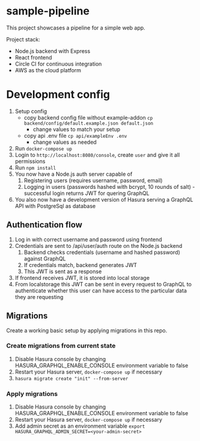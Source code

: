 # sample-pipeline

This project showcases a pipeline for a simple web app.

Project stack:
- Node.js backend with Express
- React frontend
- Circle CI for continuous integration
- AWS as the cloud platform

# Development config

1. Setup config
   - copy backend config file without example-addon `cp backend/config/default.example.json default.json`
     - change values to match your setup
   - copy api .env file `cp api/exampleEnv .env`
     - change values as needed
2. Run `docker-compose up`
3. Login to `http://localhost:8080/console`, create `user` and give it all permissions
4. Run `npm install`
5. You now have a Node.js auth server capable of
   1. Registering users (requires username, password, email)
   2. Logging in users (passwords hashed with bcrypt, 10 rounds of salt) - successful login returns JWT for quering GraphQL
6. You also now have a development version of Hasura serving a GraphQL API with PostgreSql as database


## Authentication flow

1. Log in with correct username and password using frontend
2. Credentials are sent to /api/user/auth route on the Node.js backend
   1. Backend checks credentials (username and hashed password) against GraphQL
   2. If credentials match, backend generates JWT
   3. This JWT is sent as a response
3. If frontend receives JWT, it is stored into local storage 
4. From localstorage this JWT can be sent in every request to GraphQL to authenticate whether this user can have access to the particular data they are requesting

## Migrations

Create a working basic setup by applying migrations in this repo.

### Create migrations from current state
1. Disable Hasura console by changing HASURA_GRAPHQL_ENABLE_CONSOLE environment variable to false
2. Restart your Hasura server, `docker-compose up` if necessary
3. `hasura migrate create "init" --from-server`

### Apply migrations
1. Disable Hasura console by changing HASURA_GRAPHQL_ENABLE_CONSOLE environment variable to false
2. Restart your Hasura server, `docker-compose up` if necessary
3. Add admin secret as an environment variable `export HASURA_GRAPHQL_ADMIN_SECRET=<your-admin-secret>`
